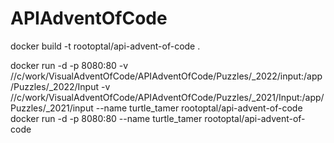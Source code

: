 # APIAdventOfCode

docker build -t rootoptal/api-advent-of-code .


docker run -d -p 8080:80 -v //c/work/VisualAdventOfCode/APIAdventOfCode/Puzzles/_2022/input:/app/Puzzles/_2022/Input -v //c/work/VisualAdventOfCode/APIAdventOfCode/Puzzles/_2021/Input:/app/Puzzles/_2021/input --name turtle_tamer rootoptal/api-advent-of-code
docker run -d -p 8080:80 --name turtle_tamer rootoptal/api-advent-of-code

